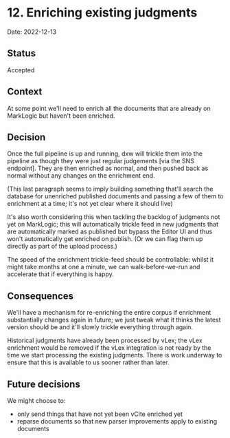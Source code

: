 # 12. Enriching existing judgments

Date: 2022-12-13

## Status

Accepted

## Context

At some point we'll need to enrich all the documents that are already on MarkLogic but haven't been enriched.

## Decision

Once the full pipeline is up and running, dxw will trickle them into the pipeline
as though they were just regular judgements [via the SNS endpoint]. They are then enriched
as normal, and then pushed back as normal without any changes on the enrichment end.

(This last paragraph seems to imply building something that'll search the database for
unenriched published documents and passing a few of them to enrichment at a time; it's
not yet clear where it should live)

It's also worth considering this when tackling the backlog of judgments not yet on MarkLogic; this will automatically trickle feed in new judgments that are automatically marked as published but bypass the Editor UI and thus won't automatically get enriched on publish. (Or we can flag them up directly as part of the upload process.)

The speed of the enrichment trickle-feed should be controllable: whilst it might take months at one a minute,
we can walk-before-we-run and accelerate that if everything is happy.

## Consequences

We'll have a mechanism for re-enriching the entire corpus if enrichment
substantially changes again in future; we just tweak what it thinks the latest version
should be and it'll slowly trickle everything through again.

Historical judgments have already been processed by vLex; the vLex enrichment would be
removed if the vLex integration is not ready by the time we start processing the existing
judgments. There is work underway to ensure that this is available to us sooner rather
than later.

## Future decisions

We might choose to:
* only send things that have not yet been vCite enriched yet
* reparse documents so that new parser improvements apply to existing documents
